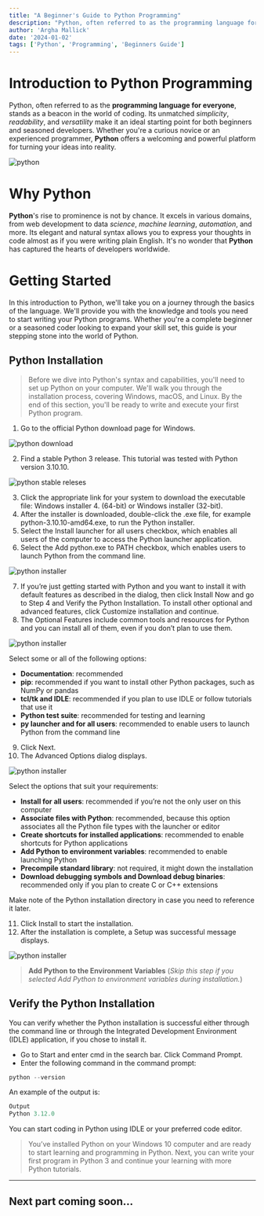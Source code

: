 ```yaml
---
title: "A Beginner's Guide to Python Programming"
description: "Python, often referred to as the programming language for everyone, stands as a beacon in the world of coding. Its unmatched simplicity, readability, and versatility make it an ideal starting point for both beginners and seasoned developers. Whether you're a curious novice or an experienced programmer, Python offers a welcoming and powerful platform for turning your ideas into reality."
author: 'Argha Mallick'
date: '2024-01-02'
tags: ['Python', 'Programming', 'Beginners Guide']
---
```


# Introduction to Python Programming
Python, often referred to as the **programming language for everyone**, stands as a beacon in the world of coding. Its unmatched *simplicity*, *readability*, and *versatility* make it an ideal starting point for both beginners and seasoned developers. Whether you're a curious novice or an experienced programmer, **Python** offers a welcoming and powerful platform for turning your ideas into reality.

![python](/blogpost_images/python_blog_header.jpg "python")

# Why Python
**Python**'s rise to prominence is not by chance. It excels in various domains, from web development to data *science*, *machine learning*, *automation*, and more. Its elegant and natural syntax allows you to express your thoughts in code almost as if you were writing plain English. It's no wonder that **Python** has captured the hearts of developers worldwide.

# Getting Started
In this introduction to Python, we'll take you on a journey through the basics of the language. We'll provide you with the knowledge and tools you need to start writing your Python programs. Whether you're a complete beginner or a seasoned coder looking to expand your skill set, this guide is your stepping stone into the world of Python.

## Python Installation
> Before we dive into Python's syntax and capabilities, you'll need to set up Python on your computer. We'll walk you through the installation process, covering Windows, macOS, and Linux. By the end of this section, you'll be ready to write and execute your first Python program.
1. Go to the official Python download page for Windows.

![python download](/blogpost_images/python_download.png "python")

2. Find a stable Python 3 release. This tutorial was tested with Python version 3.10.10.

![python stable releses](/blogpost_images/python_stable_releases.png "python")

3. Click the appropriate link for your system to download the executable file: Windows installer 4. (64-bit) or Windows installer (32-bit).
4. After the installer is downloaded, double-click the .exe file, for example python-3.10.10-amd64.exe, to run the Python installer.
5. Select the Install launcher for all users checkbox, which enables all users of the computer to access the Python launcher application.
6. Select the Add python.exe to PATH checkbox, which enables users to launch Python from the command line.

![python installer](https://deved-images.nyc3.digitaloceanspaces.com/CONTINT-1526%2Fpy-installer-customize.png "python")

7. If you’re just getting started with Python and you want to install it with default features as described in the dialog, then click Install Now and go to Step 4 and Verify the Python Installation. To install other optional and advanced features, click Customize installation and continue.
8. The Optional Features include common tools and resources for Python and you can install all of them, even if you don’t plan to use them.

![python installer](https://deved-images.nyc3.digitaloceanspaces.com/CONTINT-1526%2Fpy-installer-optional.png "python")

Select some or all of the following options:
- **Documentation**: recommended
- **pip**: recommended if you want to install other Python packages, such as NumPy or pandas
- **tcl/tk and IDLE**: recommended if you plan to use IDLE or follow tutorials that use it
- **Python test suite**: recommended for testing and learning
- **py launcher and for all users**: recommended to enable users to launch Python from the command line

9. Click Next.
10. The Advanced Options dialog displays.

![python installer](https://deved-images.nyc3.digitaloceanspaces.com/CONTINT-1526%2Fpy-installer-advanced.png "python")

Select the options that suit your requirements:
- **Install for all users**: recommended if you’re not the only user on this computer
- **Associate files with Python**: recommended, because this option associates all the Python file types with the launcher or editor
- **Create shortcuts for installed applications**: recommended to enable shortcuts for Python applications
- **Add Python to environment variables**: recommended to enable launching Python
- **Precompile standard library**: not required, it might down the installation
- **Download debugging symbols and Download debug binaries**: recommended only if you plan to create C or C++ extensions

Make note of the Python installation directory in case you need to reference it later.

11. Click Install to start the installation.
12. After the installation is complete, a Setup was successful message displays.

![python installer](https://deved-images.nyc3.digitaloceanspaces.com/CONTINT-1526%2Fpy-installer-success.png "python")

> **Add Python to the Environment Variables** (*Skip this step if you selected Add Python to environment variables during installation.*)

## Verify the Python Installation
You can verify whether the Python installation is successful either through the command line or through the Integrated Development Environment (IDLE) application, if you chose to install it.
- Go to Start and enter cmd in the search bar. Click Command Prompt.
- Enter the following command in the command prompt:
```python
python --version
```
An example of the output is:
```python
Output
Python 3.12.0
```
You can start coding in Python using IDLE or your preferred code editor.

> You’ve installed Python on your Windows 10 computer and are ready to start learning and programming in Python. Next, you can write your first program in Python 3 and continue your learning with more Python tutorials.

---
Next part coming soon...
---